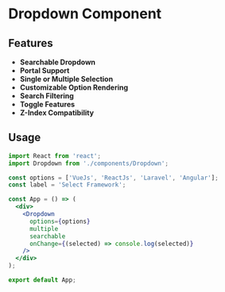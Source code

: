 # Dropdown Component

## Features

- **Searchable Dropdown**
- **Portal Support**
- **Single or Multiple Selection**
- **Customizable Option Rendering**
- **Search Filtering**
- **Toggle Features**
- **Z-Index Compatibility**

## Usage

```jsx
import React from 'react';
import Dropdown from './components/Dropdown';

const options = ['VueJs', 'ReactJs', 'Laravel', 'Angular'];
const label = 'Select Framework';

const App = () => (
  <div>
    <Dropdown
      options={options}
      multiple
      searchable
      onChange={(selected) => console.log(selected)}
    />
  </div>
);

export default App;
